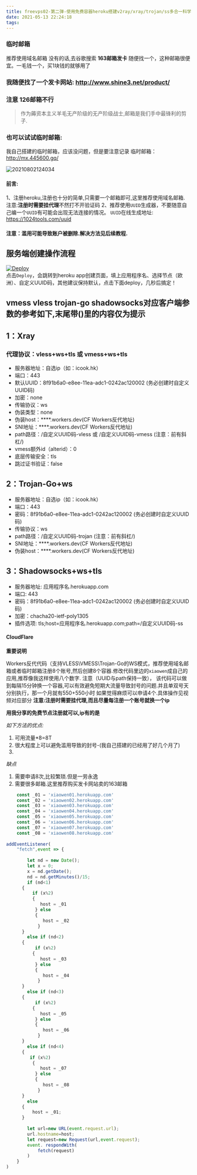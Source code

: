 ```yaml
---
title: freevps02-第二弹-使用免费容器heroku搭建v2ray/xray/trojan/ss多合一科学上网
date: 2021-05-13 22:24:18
tags:
---
```

### 临时邮箱
推荐使用域名邮箱
没有的话,去谷歌搜索 **163邮箱发卡** 
随便找一个，这种邮箱很便宜。一毛钱一个，买1块钱的就够用了

### 我随便找了一个发卡网站: http://www.shine3.net/product/

### 注意 126邮箱不行

> 作为薅资本主义羊毛无产阶级的无产阶级战士,邮箱是我们手中最锋利的剪子.


### 也可以试试临时邮箱:

我自己搭建的临时邮箱，应该没问题，但是要注意记录
临时邮箱： http://mx.445600.gq/

![20210802124034](https://cdn.jsdelivr.net/gh/jth445600/picgo@master/img/20210802124034.png)

#### 前言:
1、注册heroku,注册也十分的简单,只需要一个邮箱即可,这里推荐使用域名邮箱.
注意:**注册时需要挂代理**不然打不开验证码
2、推荐使用`UUID`生成器，不要随意自己编一个`UUID`有可能会出现无法连接的情况。
`UUID`在线生成地址: https://1024tools.com/uuid

#### 注意：滥用可能导致账户被删除.解决方法见后续教程.



## 服务端创建操作流程 
<!-- [![Deploy](https://www.herokucdn.com/deploy/button.png)](https://dashboard.heroku.com/new?template=https://github.com/YG-tsj/Heroku-xray-trojangows-ssws)   -->
[![Deploy](https://www.herokucdn.com/deploy/button.png)](https://dashboard.heroku.com/new?template=https://github.com/jth445600/v2ray-heroku)  
点击`Deploy`，会跳转到heroku app创建页面，填上应用程序名、选择节点（欧洲）、自定义UUID码，其他建议保持默认，点击下面deploy，几秒后搞定！    

## vmess vless trojan-go shadowsocks对应客户端参数的参考如下,末尾带()里的内容仅为提示

## 1：Xray

### 代理协议：vless+ws+tls 或 vmess+ws+tls
* 服务器地址：自选ip（如：icook.hk）
* 端口：443
* 默认UUID：8f91b6a0-e8ee-11ea-adc1-0242ac120002   (务必创建时自定义UUID码)
* 加密：none
* 传输协议：ws
* 伪装类型：none
* 伪装host：****.workers.dev(CF Workers反代地址)
* SNI地址：****.workers.dev(CF Workers反代地址)
* path路径：/自定义UUID码-vless 或 /自定义UUID码-vmess    (注意：前有斜杠/)
* vmess额外id（alterid）：0
* 底层传输安全：tls
* 跳过证书验证：false

## 2：Trojan-Go+ws

* 服务器地址：自选ip（如：icook.hk）
* 端口：443
* 密码：8f91b6a0-e8ee-11ea-adc1-0242ac120002   (务必创建时自定义UUID码) 
* 传输协议：ws
* path路径：/自定义UUID码-trojan  (注意：前有斜杠/)
* SNI地址：****.workers.dev(CF Workers反代地址)
* 伪装host：****.workers.dev(CF Workers反代地址)

## 3：Shadowsocks+ws+tls

* 服务器地址: 应用程序名.herokuapp.com
* 端口: 443
* 密码：8f91b6a0-e8ee-11ea-adc1-0242ac120002   (务必创建时自定义UUID码) 
* 加密：chacha20-ietf-poly1305
* 插件选项: tls;host=应用程序名.herokuapp.com;path=/自定义UUID码-ss


#### CloudFlare 

**重要说明**

Workers反代代码（支持VLESS\VMESS\Trojan-Go的WS模式，推荐使用域名邮箱或者临时邮箱注册8个账号,然后创建8个容器.修改代码里边的`xiaowen`成自己的应用,推荐像我这样使用八个数字.
注意（UUID与path保持一致），
该代码可以做到每隔15分钟换一个容器,可以有效避免短期大流量导致封号的问题.并且单双号天分别执行，那一个月就有550+550小时
如果觉得麻烦可以申请4个.具体操作见视频对应部分
**注意:注册时需要挂代理,而且尽量每注册一个账号就换一个ip**

**用我分享的免费节点注册就可以,ip有的是**

*如下方法的优点:*
1. 可用流量*8=8T
2. 很大程度上可以避免滥用导致的封号-(我自己搭建的已经用了好几个月了)
3. 
*缺点*
1. 需要申请8次,比较繁琐.但是一劳永逸
2. 需要很多邮箱.这里推荐购买发卡网站卖的163邮箱 


```javascript
    const _01 = 'xiaowen01.herokuapp.com'
    const _02 = 'xiaowen02.herokuapp.com'
    const _03 = 'xiaowen03.herokuapp.com'
	const _04 = 'xiaowen04.herokuapp.com'
	const _05 = 'xiaowen05.herokuapp.com'
	const _06 = 'xiaowen06.herokuapp.com'
	const _07 = 'xiaowen07.herokuapp.com'
	const _08 = 'xiaowen08.herokuapp.com'
	
addEventListener(
    "fetch",event => {
    
        let nd = new Date();
        let x = 0; 
        x = nd.getDate();
        nd = nd.getMinutes()/15;
        if (nd<1)
      {
          if (x%2)
          {
             host = _01
           } else
           {
              host = _02
            }
      }
        else if (nd<2)
      {
           if (x%2)
          {
             host = _03
           } else
           {
              host = _04
            }
      }
        else if (nd<3)
      {
           if (x%2)
          {
             host = _05
           } else
           {
              host = _06
            }
      }
        else if (nd<4)
      {
         if (x%2)
          {
             host = _07
           } else
           {
              host = _08
            }
      }
        else
      {
	      host = _01;
      }
        
        let url=new URL(event.request.url);
        url.hostname=host;
        let request=new Request(url,event.request);
        event. respondWith(
            fetch(request)
        )
    }
)
```